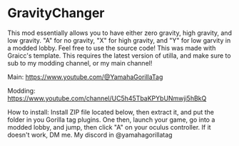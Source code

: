 # GravityChanger
This mod essentially allows you to have either zero gravity, high gravity, and low gravity. "A" for no gravity, "X" for high gravity, and "Y" for low garvity in a modded lobby. Feel free to use the source code! This was made with Graicc's template. This requires the latest version of utilla, and make sure to sub to my modding channel, or my main channel!

Main: https://www.youtube.com/@YamahaGorillaTag

Modding: https://www.youtube.com/channel/UC5h45TbaKPYbUNmwji5hBkQ

How to install: Install ZIP file located below, then extract it, and put the folder in you Gorilla tag plugins. One then, launch your game, go into a modded lobby, and jump, then click "A" on your oculus controller. If it doesn't work, DM me. My discord in @yamahagorillatag
